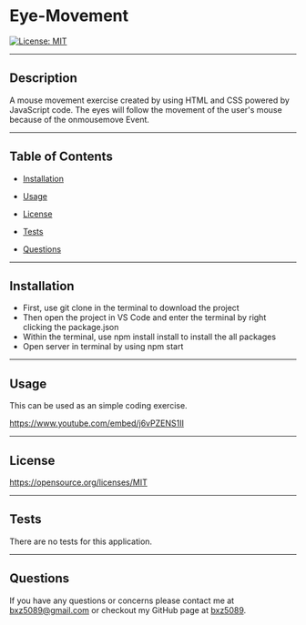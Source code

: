 # Eye-Movement

[![License: MIT](https://img.shields.io/badge/License-MIT-yellow.svg)](https://opensource.org/licenses/MIT)

---

## Description
A mouse movement exercise created by using HTML and CSS powered by JavaScript code. The eyes will follow the movement of the user's mouse because of the onmousemove Event.

---

## Table of Contents

- [Installation](##Installation)

- [Usage](##Usage)

- [License](##License)

- [Tests](##Tests)

- [Questions](##Questions)

---

## Installation

- First, use git clone in the terminal to download the project
- Then open the project in VS Code and enter the terminal by right clicking the package.json
- Within the terminal, use npm install install to install the all packages
- Open server in terminal by using npm start

---

## Usage

This can be used as an simple coding exercise. 

https://www.youtube.com/embed/j6vPZENS1II


---

## License

https://opensource.org/licenses/MIT

---

## Tests

There are no tests for this application.

---

## Questions

If you have any questions or concerns please contact me at bxz5089@gmail.com or checkout my GitHub page at [bxz5089](https://github.com/bxz5089/).

